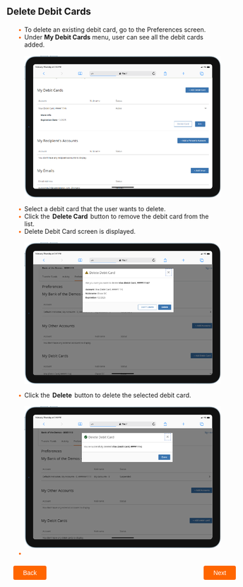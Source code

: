 ## Delete Debit Cards

<div class="card-body">
    <ul>
    <li>To delete an existing debit card, go to the Preferences screen.</li>
    <li>Under <strong>My Debit Cards</strong> menu, user can see all the debit cards added.</li>
    <br/>
    <img src="https://raw.githubusercontent.com/Fiserv/transfer-now/develop/assets/images/Delete-option.png">
    <p></p>
    <li>Select a debit card that the user wants to delete.</li>
    <li>Click the <b class="confirm-button">Delete Card</b> button to remove the debit card from the list.</li>
    <li>Delete Debit Card screen is displayed.</li>
    <br/>
    <img src="https://raw.githubusercontent.com/Fiserv/transfer-now/develop/assets/images/Delete-confirmation.png">
    <p></p>
    <li>Click the <b class="confirm-button">Delete</b> button to delete the selected debit card.</li>
    </br>
    <img src="https://raw.githubusercontent.com/Fiserv/transfer-now/develop/assets/images/Delete-success-msg.png">
    <li></li>
    </ul>
</div>
<div class="debit-card-button-container">
<div class="debit-card-left-button">
<a href="?path=docs/transfer-debit-card/debit-card-verification.md">Back</a>
</div>
<div class="debit-card-right-button"><a href="?path=docs/transfer-debit-card/edit-debit-card.md">Next</a></div>
</div>
</div>

<style>
    .confirm-button {
        padding: 2px;
        font-weight: bold;
    }
    .debit-card-button-container {
        position: relative;
        width: 100%;
        height: 30px;
        font-family: sans-serif;
        margin: 0px 15px;
    }
    .debit-card-left-button a,
    .debit-card-right-button a{
        position: absolute;
        display: inline;
        border: 0px;
        background: rgb(255, 102, 0);
        color: rgb(255, 255, 255);
        padding: 8px 22px;
        cursor: pointer;
        border-radius: 4px;                                
        text-align: center;
        text-decoration: none;
        transition: all 0.3s ease;
    }
    .debit-card-left-button a{ 
        left: 0;
    }
    .debit-card-right-button a{
        right: 0;
    }
    .debit-card-left-button a:hover,
    .debit-card-right-button a:hover {
        color: #f60;
        background-color: white;
        border: 2px solid #f60;
    }
     .card-body {
        margin: 20px;
    }
    .card-body ul {
        list-style: none;
        padding-left: 20px;
    }
    .card-body ul li::before {
        content: "\2022";
        font-size: 1em;
        color: #f60;
        display: inline-block;
        width: 1em;
        margin-left: -1em;
    }
</style>